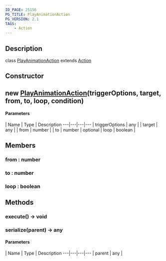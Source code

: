 ```yaml
---
ID_PAGE: 25156
PG_TITLE: PlayAnimationAction
PG_VERSION: 2.1
TAGS:
    - Action
---
```

## Description

class [PlayAnimationAction](/classes/3.1/PlayAnimationAction) extends [Action](/classes/3.1/Action)



## Constructor

## new [PlayAnimationAction](/classes/3.1/PlayAnimationAction)(triggerOptions, target, from, to, loop, condition)



#### Parameters
 | Name | Type | Description
---|---|---|---
 | triggerOptions | any | 
 | target | any | 
 | from | number | 
 | to | number | 
optional | loop | boolean | 
## Members

### from : number



### to : number



### loop : boolean



## Methods

### execute() &rarr; void


### serialize(parent) &rarr; any



#### Parameters
 | Name | Type | Description
---|---|---|---
 | parent | any | 

